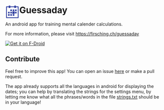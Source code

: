 <h1><img align="left"  alt="guessaday icon" src=./app/src/main/res/mipmap-hdpi/ic_launcher.png width=45px>Guessaday</h1>

An android app for training mental calender calculations.

For more information, please visit https://firsching.ch/guessaday

[<img src="https://f-droid.org/badge/get-it-on.png"
      alt="Get it on F-Droid"
      height="90">](https://f-droid.org/packages/com.goltzkiste.guessaday/)

Contribute
-----

Feel free to improve this app! You can open an issue [here](../../issues) or make a pull request.

The app already supports all the languages in android for displaying the dates;
you can help by translating the strings for the settings menu, by letting me know
what all the phrases/words in the file [strings.txt](./strings.txt) should be in your language!
